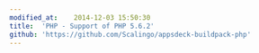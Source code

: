 ```yaml
---
modified_at:	2014-12-03 15:50:30
title:	'PHP - Support of PHP 5.6.2'
github: 'https://github.com/Scalingo/appsdeck-buildpack-php'
---
```


